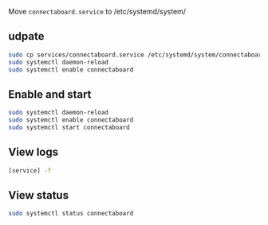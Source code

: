 Move `connectaboard.service` to /etc/systemd/system/

## udpate
```sh
sudo cp services/connectaboard.service /etc/systemd/system/connectaboard.service
sudo systemctl daemon-reload
sudo systemctl enable connectaboard

```


## Enable and start
```sh
sudo systemctl daemon-reload
sudo systemctl enable connectaboard
sudo systemctl start connectaboard

```

## View logs
```sh
[service] -f
```

## View status
```sh
sudo systemctl status connectaboard
```
